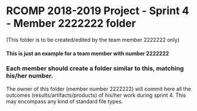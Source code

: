 RCOMP 2018-2019 Project - Sprint 4 - Member 2222222 folder
===========================================
(This folder is to be created/edited by the team member 2222222 only)

#### This is just an example for a team member with number 2222222 ####
### Each member should create a folder similar to this, matching his/her number. ###
The owner of this folder (member number 2222222) will commit here all the outcomes (results/artifacts/products)		       of his/her work during sprint 4. This may encompass any kind of standard file types.
